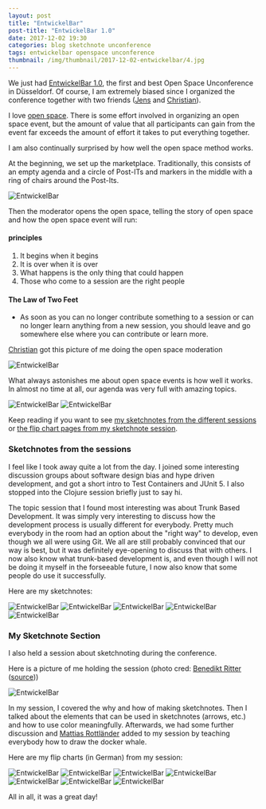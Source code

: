 ```yaml
---
layout: post
title: "EntwickelBar"
post-title: "EntwickelBar 1.0"
date: 2017-12-02 19:30
categories: blog sketchnote unconference
tags: entwickelbar openspace unconference
thumbnail: /img/thumbnail/2017-12-02-entwickelbar/4.jpg
---
```


We just had [EntwickelBar 1.0](https://entwickelbar.github.io), the first and best Open Space Unconference in Düsseldorf. Of course, I am extremely biased since I organized the conference together with two friends ([Jens](https://twitter.com/jbendisposto) and [Christian](https://twitter.com/cmeter_)).

I love [open space](https://en.wikipedia.org/wiki/Open_Space_Technology). There is some effort involved in organizing an open space event, but the amount of value that all participants can gain from the event far exceeds the amount of effort it takes to put everything together.

I am also continually surprised by how well the open space method works.

At the beginning, we set up the marketplace. Traditionally, this consists of an empty agenda and a circle of Post-ITs and markers in the middle with a ring of chairs around the Post-Its.

![EntwickelBar](/img/2017-12-02-entwickelbar/1.jpg "EntwickelBar")

Then the moderator opens the open space, telling the story of open space and how the open space event will run:

#### principles

1. It begins when it begins
2. It is over when it is over
3. What happens is the only thing that could happen
4. Those who come to a session are the right people

#### The Law of Two Feet

* As soon as you can no longer contribute something to a session or can no longer learn anything from a new session, you should leave and go somewhere else where you can contribute or learn more.

[Christian](https://twitter.com/cmeter_) got this picture of me doing the open space moderation

![EntwickelBar](/img/2017-12-02-entwickelbar/2.jpg "EntwickelBar")

What always astonishes me about open space events is how well it works. In almost no time at all, our agenda was very full with amazing topics.

![EntwickelBar](/img/2017-12-02-entwickelbar/3.jpg "EntwickelBar")
![EntwickelBar](/img/2017-12-02-entwickelbar/4.jpg "EntwickelBar")

Keep reading if you want to see <a href="#sketchnotes">my sketchnotes from the different sessions</a> or <a href="#mysketchnotesession">the flip chart pages from my sketchnote session</a>.

### Sketchnotes from the sessions
<a name="sketchnotes"></a>

I feel like I took away quite a lot from the day. I joined some interesting discussion groups about software design bias and hype driven development, and got a short intro to Test Containers and JUnit 5. I also stopped into the Clojure session briefly just to say hi.

The topic session that I found most interesting was about Trunk Based Development. It was simply very interesting to discuss how the development process is usually different for everybody. Pretty much everybody in the room had an option about the "right way" to develop, even though we all were using Git. We all are still probably convinced that our way is best, but it was definitely eye-opening to discuss that with others. I now also know what trunk-based development is, and even though I will not be doing it myself in the forseeable future, I now also know that some people do use it successfully.

Here are my sketchnotes:

![EntwickelBar](/img/2017-12-02-entwickelbar/13.jpg "EntwickelBar")
![EntwickelBar](/img/2017-12-02-entwickelbar/14.jpg "EntwickelBar")
![EntwickelBar](/img/2017-12-02-entwickelbar/15.jpg "EntwickelBar")
![EntwickelBar](/img/2017-12-02-entwickelbar/16.jpg "EntwickelBar")
![EntwickelBar](/img/2017-12-02-entwickelbar/17.jpg "EntwickelBar")


### My Sketchnote Section
<a name="mysketchnotesession"></a>

I also held a session about sketchnoting during the conference.  

Here is a picture of me holding the session (photo cred: [Benedikt Ritter](https://twitter.com/benediktritter) ([source](https://twitter.com/benediktritter/status/936946342064254976)))

![EntwickelBar](/img/2017-12-02-entwickelbar/5.jpg "EntwickelBar")

In my session, I covered the why and how of making sketchnotes. Then I talked about the elements that can be used in sketchnotes (arrows, etc.) and how to use color meaningfully. Afterwards, we had some further discussion and [Mattias Rottländer](https://twitter.com/faradaxian) added to my session by teaching everybody how to draw the docker whale.

Here are my flip charts (in German) from my session:

![EntwickelBar](/img/2017-12-02-entwickelbar/6.jpg "EntwickelBar")
![EntwickelBar](/img/2017-12-02-entwickelbar/7.jpg "EntwickelBar")
![EntwickelBar](/img/2017-12-02-entwickelbar/8.jpg "EntwickelBar")
![EntwickelBar](/img/2017-12-02-entwickelbar/9.jpg "EntwickelBar")
![EntwickelBar](/img/2017-12-02-entwickelbar/10.jpg "EntwickelBar")
![EntwickelBar](/img/2017-12-02-entwickelbar/11.jpg "EntwickelBar")
![EntwickelBar](/img/2017-12-02-entwickelbar/12.jpg "EntwickelBar")

All in all, it was a great day!
